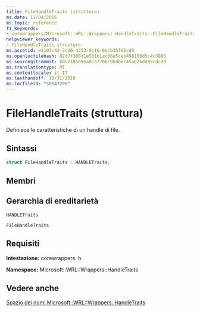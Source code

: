 ```yaml
---
title: FileHandleTraits (struttura)
ms.date: 11/04/2016
ms.topic: reference
f1_keywords:
- corewrappers/Microsoft::WRL::Wrappers::HandleTraits::FileHandleTraits
helpviewer_keywords:
- FileHandleTraits structure
ms.assetid: e1107c42-2cd6-4253-9c16-8ecb35f05cd9
ms.openlocfilehash: 82d7f306d1e501b1ac06e5ceb498106d5c4c3885
ms.sourcegitcommit: 6052185696adca270bc9bdbec45a626dd89cdcdd
ms.translationtype: MT
ms.contentlocale: it-IT
ms.lasthandoff: 10/31/2018
ms.locfileid: "50647299"
---
```

# <a name="filehandletraits-structure"></a>FileHandleTraits (struttura)

Definisce le caratteristiche di un handle di file.

## <a name="syntax"></a>Sintassi

```cpp
struct FileHandleTraits : HANDLETraits;
```

## <a name="members"></a>Membri

## <a name="inheritance-hierarchy"></a>Gerarchia di ereditarietà

`HANDLETraits`

`FileHandleTraits`

## <a name="requirements"></a>Requisiti

**Intestazione:** corewrappers. h

**Namespace:** Microsoft::WRL::Wrappers::HandleTraits

## <a name="see-also"></a>Vedere anche

[Spazio dei nomi Microsoft::WRL::Wrappers::HandleTraits](../windows/microsoft-wrl-wrappers-handletraits-namespace.md)